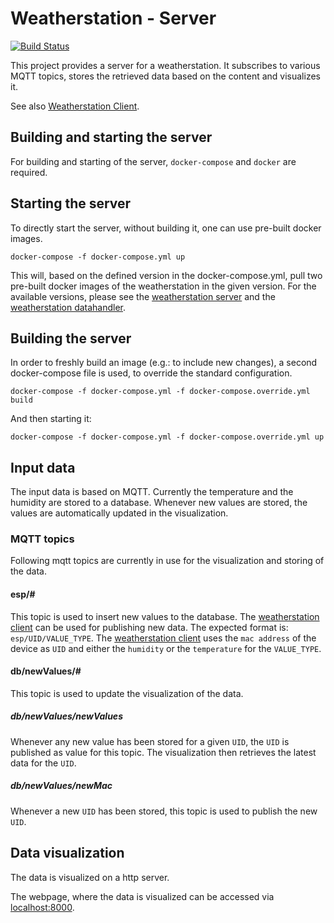 # Weatherstation - Server

[![Build Status](https://travis-ci.com/jerey/weatherstation-server.svg?branch=master)](https://travis-ci.com/jerey/weatherstation-server)

This project provides a server for a weatherstation.
It subscribes to various MQTT topics, stores the retrieved data based on the content and visualizes it.

See also [Weatherstation Client](https://github.com/jerey/weatherstation-client).

## Building and starting the server

For building and starting of the server, `docker-compose` and `docker` are required.

## Starting the server

To directly start the server, without building it, one can use pre-built docker images.

`docker-compose -f docker-compose.yml up`

This will, based on the defined version in the docker-compose.yml, pull two pre-built docker images of the weatherstation in the given version. For the available versions, please see the [weatherstation server](https://hub.docker.com/r/jerey/weatherstation-server) and the [weatherstation datahandler](https://hub.docker.com/r/jerey/weatherstation-datahandler).

## Building the server

In order to freshly build an image (e.g.: to include new changes), a second docker-compose file is used, to override the standard configuration.

`docker-compose -f docker-compose.yml -f docker-compose.override.yml build`

And then starting it:

`docker-compose -f docker-compose.yml -f docker-compose.override.yml up`

## Input data

The input data is based on MQTT. Currently the temperature and the humidity are stored to a database. Whenever new values are stored, the values are automatically updated in the visualization.

### MQTT topics

Following mqtt topics are currently in use for the visualization and storing of the data.

#### esp\/\#

This topic is used to insert new values to the database.
The [weatherstation client](https://github.com/jerey/weatherstation-client) can be used for publishing new data. The expected format is: `esp/UID/VALUE_TYPE`.
The [weatherstation client](https://github.com/jerey/weatherstation-client) uses the `mac address` of the device as `UID` and either the `humidity` or the `temperature` for the `VALUE_TYPE`.

#### db\/newValues\/\#

This topic is used to update the visualization of the data.

##### db\/newValues\/newValues

Whenever any new value has been stored for a given `UID`, the `UID` is published as value for this topic. The visualization then retrieves the latest data for the `UID`.

##### db\/newValues\/newMac

Whenever a new `UID` has been stored, this topic is used to publish the new `UID`.

## Data visualization

The data is visualized on a http server.

The webpage, where the data is visualized can be accessed via [localhost:8000](localhost:8000).
